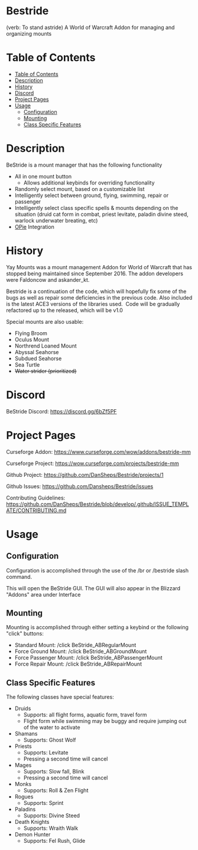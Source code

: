 # Bestride
(verb: To stand astride)
A World of Warcraft Addon for managing and organizing mounts

Table of Contents
=================
* [Table of Contents](#table-of-contents)
* [Description](#description)
* [History](#history)
* [Discord](#discord)
* [Project Pages](#project-pages)
* [Usage](#usage)
  * [Configuration](#configuration)
  * [Mounting](#mounting)
  * [Class Specific Features](#class-specific-features)

Description
=================

BeStride is a mount manager that has the following functionality

* All in one mount button
  * Allows additional keybinds for overriding functionality
* Randomly select mount, based on a customizable list
* Intelligently select between ground, flying, swimming, repair or passenger
* Intelligently select class specific spells & mounts depending on the situation (druid cat form in combat, priest levitate, paladin divine steed, warlock underwater breating, etc)
* [OPie](https://www.townlong-yak.com/addons/opie) Integration

History
=================
Yay Mounts was a mount management Addon for World of Warcraft that has stopped being maintained since September 2016. The addon developers were Faldoncow and askander_kt.

Bestride is a continuation of the code, which will hopefully fix some of the bugs as well as repair some deficiencies in the previous code. Also included is the latest ACE3 versions of the libraries used.  Code will be gradually refactored up to the released, which will be v1.0

Special mounts are also usable:

* Flying Broom
* Oculus Mount
* Northrend Loaned Mount
* Abyssal Seahorse
* Subdued Seahorse
* Sea Turtle
* ~~Water strider (prioritized)~~

Discord
=================

BeStride Discord: https://discord.gg/6bZf5PF

Project Pages
=================

Curseforge Addon: https://www.curseforge.com/wow/addons/bestride-mm

Curseforge Project: https://wow.curseforge.com/projects/bestride-mm

Github Project: https://github.com/DanSheps/Bestride/projects/1

Github Issues: https://github.com/Dansheps/Bestride/issues

Contributing Guidelines: https://github.com/DanSheps/Bestride/blob/develop/.github/ISSUE_TEMPLATE/CONTRIBUTING.md

Usage
=================

Configuration
-----------------

Configuration is accomplished through the use of the /br or /bestride slash command.

This will open the BeStride GUI.  The GUI will also appear in the Blizzard "Addons" area under Interface

Mounting
-----------------

Mounting is accomplished through either setting a keybind or the following "click" buttons:

* Standard Mount: /click BeStride_ABRegularMount
* Force Ground Mount: /click BeStride_ABGroundMount
* Force Passenger Mount: /click BeStride_ABPassengerMount
* Force Repair Mount: /click BeStride_ABRepairMount

Class Specific Features
-----------------

The following classes have special features:

* Druids
  * Supports: all flight forms, aquatic form, travel form
  * Flight form while swimming may be buggy and require jumping out of the water to activate
* Shamans
  * Supports: Ghost Wolf
* Priests
  * Supports: Levitate
  * Pressing a second time will cancel
* Mages
  * Supports: Slow fall, Blink
  * Pressing a second time will cancel
* Monks
  * Supports: Roll & Zen Flight
* Rogues
  * Supports: Sprint
* Paladins
  * Supports: Divine Steed
* Death Knights
  * Supports: Wraith Walk
* Demon Hunter
  * Supports: Fel Rush, Glide

